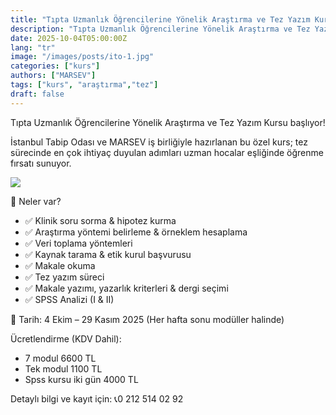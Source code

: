 ```yaml
---
title: "Tıpta Uzmanlık Öğrencilerine Yönelik Araştırma ve Tez Yazım Kursu"
description: "Tıpta Uzmanlık Öğrencilerine Yönelik Araştırma ve Tez Yazım Kursu"
date: 2025-10-04T05:00:00Z
lang: "tr"
image: "/images/posts/ito-1.jpg"
categories: ["kurs"]
authors: ["MARSEV"]
tags: ["kurs", "araştırma","tez"]
draft: false
---
```


Tıpta Uzmanlık Öğrencilerine Yönelik Araştırma ve Tez Yazım Kursu başlıyor!

İstanbul Tabip Odası ve MARSEV iş birliğiyle hazırlanan bu özel kurs; tez sürecinde en çok ihtiyaç duyulan adımları uzman hocalar eşliğinde öğrenme fırsatı sunuyor.

<img src="/images/posts/ito-2.jpg">

 

🎯 Neler var?

- ✅ Klinik soru sorma & hipotez kurma
- ✅ Araştırma yöntemi belirleme & örneklem hesaplama
- ✅ Veri toplama yöntemleri
- ✅ Kaynak tarama & etik kurul başvurusu
- ✅ Makale okuma
- ✅ Tez yazım süreci
- ✅ Makale yazımı, yazarlık kriterleri & dergi seçimi
- ✅ SPSS Analizi (I & II)

📅 Tarih: 4 Ekim – 29 Kasım 2025 (Her hafta sonu modüller halinde)

Ücretlendirme (KDV Dahil):

- 7 modul 6600 TL 
- Tek modul 1100 TL
- Spss kursu iki gün 4000 TL


Detaylı bilgi ve kayıt için:
📞0 212 514 02 92







